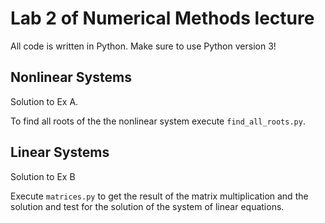 # Lab 2 of Numerical Methods lecture
All code is written in Python. Make sure to use Python version 3!

## Nonlinear Systems
Solution to Ex A.

To find all roots of the the nonlinear system execute `find_all_roots.py`.

## Linear Systems
Solution to Ex B

Execute `matrices.py` to get the result of the matrix multiplication and the solution and test for the solution of the system of linear equations.
